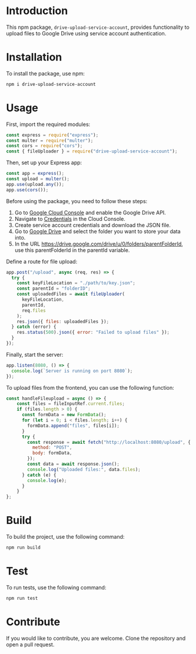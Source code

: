# Introduction

This npm package, `drive-upload-service-account`, provides functionality to upload files to Google Drive using service account authentication.

# Installation

To install the package, use npm:

```bash
npm i drive-upload-service-account
```

# Usage

First, import the required modules:

```javascript
const express = require("express");
const multer = require("multer");
const cors = require("cors");
const { fileUploader } = require("drive-upload-service-account");
```

Then, set up your Express app:

```javascript
const app = express();
const upload = multer();
app.use(upload.any());
app.use(cors());
```

Before using the package, you need to follow these steps:

1. Go to [Google Cloud Console](https://console.cloud.google.com/apis/dashboard) and enable the Google Drive API.
2. Navigate to [Credentials](https://console.cloud.google.com/apis/credentials) in the Cloud Console.
3. Create service account credentials and download the JSON file.
4. Go to [Google Drive](https://drive.google.com) and select the folder you want to store your data into.
5. In the URL https://drive.google.com/drive/u/0/folders/parentFolderId, use this parentFolderId in the parentId variable.

Define a route for file upload:

```javascript
app.post("/upload", async (req, res) => {
  try {
    const keyFileLocation = "./path/to/key.json";
    const parentId = "folderID";
    const uploadedFiles = await fileUploader(
      keyFileLocation,
      parentId,
      req.files
    );
    res.json({ files: uploadedFiles });
  } catch (error) {
    res.status(500).json({ error: "Failed to upload files" });
  }
});
```

Finally, start the server:

```javascript
app.listen(8080, () => {
  console.log(`Server is running on port 8080`);
});
```

To upload files from the frontend, you can use the following function:

```javascript
const handleFileupload = async () => {
    const files = fileInputRef.current.files;
    if (files.length > 0) {
      const formData = new FormData();
      for (let i = 0; i < files.length; i++) {
        formData.append("files", files[i]);
      }
      try {
        const response = await fetch("http://localhost:8080/upload", {
          method: "POST",
          body: formData,
        });
        const data = await response.json();
        console.log("Uploaded files:", data.files);
      } catch (e) {
        console.log(e);
      }
    }
};
```

# Build

To build the project, use the following command:

```bash
npm run build
```

# Test

To run tests, use the following command:

```bash
npm run test
```

# Contribute

If you would like to contribute, you are welcome. Clone the repository and open a pull request.
